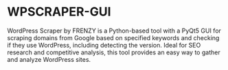 # WPSCRAPER-GUI
WordPress Scraper by FRENZY is a Python-based tool with a PyQt5 GUI for scraping domains from Google based on specified keywords and checking if they use WordPress, including detecting the version. Ideal for SEO research and competitive analysis, this tool provides an easy way to gather and analyze WordPress sites.
